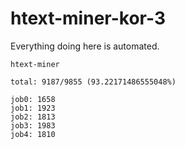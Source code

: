 # htext-miner-kor-3

Everything doing here is automated.

```
htext-miner

total: 9187/9855 (93.22171486555048%)

job0: 1658
job1: 1923
job2: 1813
job3: 1983
job4: 1810
```